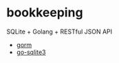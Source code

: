 # bookkeeping

SQLite + Golang + RESTful JSON API

- [gorm](gorm.io/zh_CN/)
- [go-sqlite3](https://github.com/mattn/go-sqlite3)
